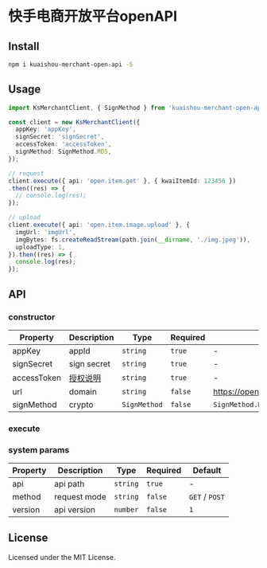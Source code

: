 # 快手电商开放平台openAPI

## Install
```bash
npm i kuaishou-merchant-open-api -S
```
## Usage
```typescript
import KsMerchantClient, { SignMethod } from 'kuaishou-merchant-open-api';

const client = new KsMerchantClient({
  appKey: 'appKey',
  signSecret: 'signSecret',
  accessToken: 'accessToken',
  signMethod: SignMethod.MD5,
});

// request
client.execute({ api: 'open.item.get' }, { kwaiItemId: 123456 })
.then((res) => {
  // console.log(res);
});

// upload
client.execute({ api: 'open.item.image.upload' }, {
  imgUrl: 'imgUrl',
  imgBytes: fs.createReadStream(path.join(__dirname, './img.jpeg')),
  uploadType: 1,
}).then((res) => {
  console.log(res);
});
```

## API
### constructor
|  Property   | Description | Type | Required | Default |
|  ----  | ----  | ----  | ----  | ----  |
| appKey | appId | `string` | `true` | - |
| signSecret  | sign secret  | `string` | `true` | - |
| accessToken | [授权说明](https://open.kwaixiaodian.com/docs/dev?pageSign=e1d9e229332f4f233a04b44833a5dfe71614263940720) | `string` | `true` | - |
| url | domain | `string` | `false` | https://openapi.kwaixiaodian.com | 
| signMethod | crypto | `SignMethod` | `false` | `SignMethod.MD5` |

### execute
### system params
|  Property   | Description | Type | Required | Default |
|  ----  | ----  | ----  | ----  | ----  |
| api | api path | `string` | `true` | - |
| method | request mode | `string` | `false` | `GET` / `POST` |
| version | api version | `number` | `false` | `1` |


## License
Licensed under the MIT License.